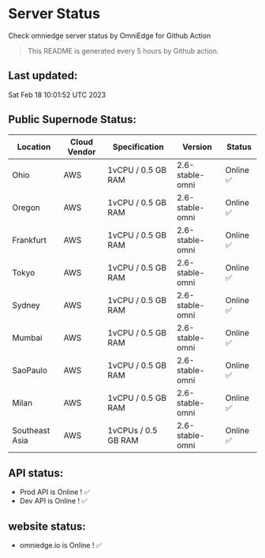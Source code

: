 # Server Status
Check omniedge server status by OmniEdge for Github Action
> This README is generated every 5 hours by Github action.
## Last updated:
Sat Feb 18 10:01:52 UTC 2023
## Public Supernode Status: 
|Location|Cloud Vendor|Specification|Version|**Status**|
|--|--|--|--|--|
|Ohio|AWS|1vCPU / 0.5 GB RAM|	2.6-stable-omni|Online :white_check_mark:|
|Oregon|AWS|1vCPU / 0.5 GB RAM|	2.6-stable-omni|Online :white_check_mark:|
|Frankfurt|AWS|1vCPU / 0.5 GB RAM|	2.6-stable-omni|Online :white_check_mark:|
|Tokyo|AWS|1vCPU / 0.5 GB RAM|	2.6-stable-omni|Online :white_check_mark:|
|Sydney|AWS|1vCPU / 0.5 GB RAM|	2.6-stable-omni|Online :white_check_mark:|
|Mumbai|AWS|1vCPU / 0.5 GB RAM|	2.6-stable-omni|Online :white_check_mark:|
|SaoPaulo|AWS|1vCPU / 0.5 GB RAM|	2.6-stable-omni|Online :white_check_mark:|
|Milan|AWS|1vCPU / 0.5 GB RAM|	2.6-stable-omni|Online :white_check_mark:|
|Southeast Asia|AWS|1vCPUs / 0.5 GB RAM|	2.6-stable-omni|Online :white_check_mark:|
## API status: 
 - Prod API is Online  ! :white_check_mark:
 - Dev API is Online  ! :white_check_mark:
## website status: 
 - omniedge.io is Online ! :white_check_mark:
